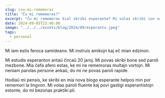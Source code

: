 ```yaml
---
slug: cxu-mi-rememoras
title: "Ĉu mi rememoras?"
excerpt: "Ĉu mi rememoras kial skribi esperante? Mi volas skribi ion sen serĉi en la vortaro."
date: 2024-09-05T23:40:00
image: "../../../assets/blog/2024/09/esperanto.jpeg"
tags:
  - personal
---
```

Mi iam estis feroca samideano. Mi instruis amikojn kaj eĉ mian edzinon.

Mi estudis esperanton antaŭ ĉircaŭ 20 jaroj. Mi povas skribi bone sed paroli mezbone. Mia ĉefa afero estas, ke mi ne rememoras multajn vortojn. Mi neniam parolas persone ankaŭ, do mi ne povas paroli rapide.

Hodiaŭ mi pensis, ke skribi en mia nova blogo esperante helpos min por rememori la lingvon. Mi volas paroli fluente kaj povi gastigi esperantistojn estonte, do mi bezonas praktiki pli.